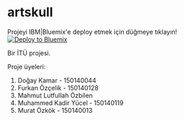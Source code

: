 ﻿# artskull

Projeyi IBM|Bluemix'e deploy etmek için düğmeye tıklayın!
[![Deploy to Bluemix](https://bluemix.net/deploy/button.png)](https://bluemix.net/deploy?repository=https://github.com/ozcelikfu/artskull)

Bir İTÜ projesi.

Proje üyeleri:

1. Doğay Kamar - 150140044
2. Furkan Özçelik - 150140128
3. Mahmut Lutfullah Özbilen
4. Muhammed Kadir Yücel - 150140119
5. Murat Özkök - 150140013
